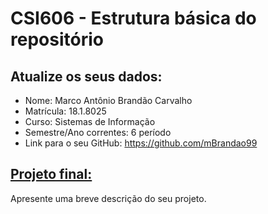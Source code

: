 # **CSI606 - Estrutura básica do repositório**

## Atualize os seus dados:

- Nome: Marco Antônio Brandão Carvalho
- Matrícula: 18.1.8025
- Curso: Sistemas de Informação
- Semestre/Ano correntes: 6 período
- Link para o seu GitHub: https://github.com/mBrandao99

## [Projeto final:](./Projeto/README.md) 

Apresente uma breve descrição do seu projeto.

